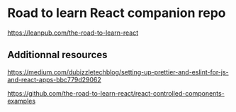 # Road to learn React companion repo

https://leanpub.com/the-road-to-learn-react

## Additionnal resources

https://medium.com/dubizzletechblog/setting-up-prettier-and-eslint-for-js-and-react-apps-bbc779d29062

https://github.com/the-road-to-learn-react/react-controlled-components-examples
